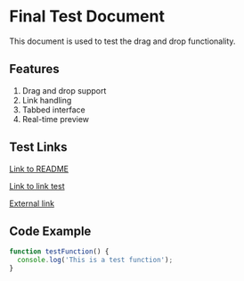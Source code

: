 # Final Test Document

This document is used to test the drag and drop functionality.

## Features

1. Drag and drop support
2. Link handling
3. Tabbed interface
4. Real-time preview

## Test Links

[Link to README](README.md)

[Link to link test](link-test.md)

[External link](https://www.google.com)

## Code Example

```javascript
function testFunction() {
  console.log('This is a test function');
}
```